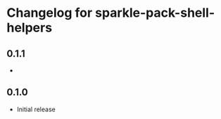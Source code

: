 Changelog for sparkle-pack-shell-helpers
========================================

0.1.1
-----
-

0.1.0
-----
- Initial release

